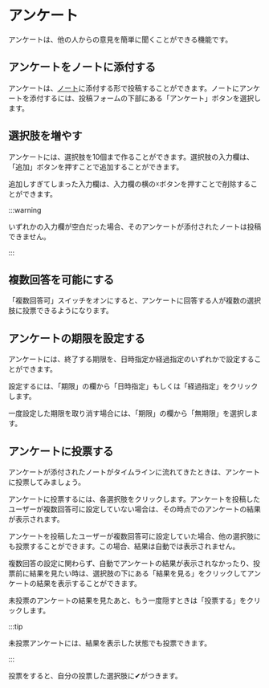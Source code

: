 # アンケート
アンケートは、他の人からの意見を簡単に聞くことができる機能です。

## アンケートをノートに添付する
アンケートは、[ノート](/docs/for-users/features/note)に添付する形で投稿することができます。ノートにアンケートを添付するには、投稿フォームの下部にある「アンケート」ボタンを選択します。

## 選択肢を増やす
アンケートには、選択肢を10個まで作ることができます。選択肢の入力欄は、「追加」ボタンを押すことで追加することができます。

追加しすぎてしまった入力欄は、入力欄の横の☓ボタンを押すことで削除することができます。

:::warning

いずれかの入力欄が空白だった場合、そのアンケートが添付されたノートは投稿できません。

:::

## 複数回答を可能にする
「複数回答可」スイッチをオンにすると、アンケートに回答する人が複数の選択肢に投票できるようになります。

## アンケートの期限を設定する
アンケートには、終了する期限を、日時指定か経過指定のいずれかで設定することができます。

設定するには、「期限」の欄から「日時指定」もしくは「経過指定」をクリックします。

一度設定した期限を取り消す場合には、「期限」の欄から「無期限」を選択します。

## アンケートに投票する
アンケートが添付されたノートがタイムラインに流れてきたときは、アンケートに投票してみましょう。

アンケートに投票するには、各選択肢をクリックします。アンケートを投稿したユーザーが複数回答可に設定していない場合は、その時点でのアンケートの結果が表示されます。

アンケートを投稿したユーザーが複数回答可に設定していた場合、他の選択肢にも投票することができます。この場合、結果は自動では表示されません。

複数回答の設定に関わらず、自動でアンケートの結果が表示されなかったり、投票前に結果を見たい時は、選択肢の下にある「結果を見る」をクリックしてアンケートの結果を表示することができます。

未投票のアンケートの結果を見たあと、もう一度隠すときは「投票する」をクリックします。

:::tip

未投票アンケートには、結果を表示した状態でも投票できます。

:::

投票をすると、自分の投票した選択肢に✔がつきます。